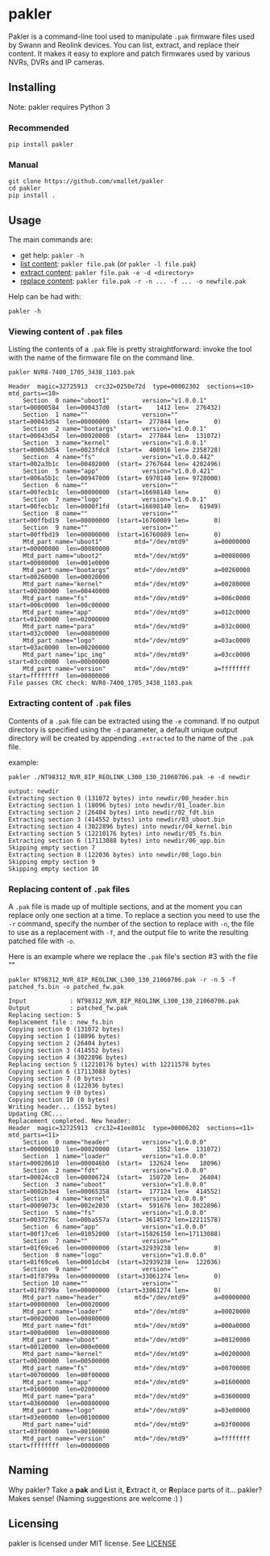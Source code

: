 # pakler

Pakler is a command-line tool used to manipulate `.pak` firmware files
used by Swann and Reolink devices. You can list, extract, and replace their
content. It makes it easy to explore and patch firmwares used by various
NVRs, DVRs and IP cameras.

## Installing

Note: pakler requires Python 3

### Recommended

```shell
pip install pakler
```

### Manual

```shell
git clone https://github.com/vmallet/pakler
cd pakler
pip install .
```

## Usage

The main commands are:
 * get help: `pakler -h`
 * [list content](#viewing-content-of-pak-files): `pakler file.pak` (or `pakler -l file.pak`)
 * [extract content](#extracting-content-of-pak-files): `pakler file.pak -e -d <directory>`
 * [replace content](#replacing-content-of-pak-files): `pakler file.pak -r -n ... -f ... -o newfile.pak`

Help can be had with:
```shell
pakler -h
```

### Viewing content of `.pak` files

Listing the contents of a `.pak` file is pretty straightforward: invoke the
tool with the name of the firmware file on the command line.

```shell
pakler NVR8-7400_1705_3438_1103.pak
```

```
Header  magic=32725913  crc32=0250e72d  type=00002302  sections=<10>  mtd_parts=<10>
    Section  0 name="uboot1"         version="v1.0.0.1"       start=00000584  len=000437d0  (start=    1412 len=  276432)
    Section  1 name=""               version=""               start=00043d54  len=00000000  (start=  277844 len=       0)
    Section  2 name="bootargs"       version="v1.0.0.1"       start=00043d54  len=00020000  (start=  277844 len=  131072)
    Section  3 name="kernel"         version="v1.0.0.1"       start=00063d54  len=0023fdc8  (start=  408916 len= 2358728)
    Section  4 name="fs"             version="v1.0.0.442"     start=002a3b1c  len=00402000  (start= 2767644 len= 4202496)
    Section  5 name="app"            version="v1.0.0.421"     start=006a5b1c  len=00947000  (start= 6970140 len= 9728000)
    Section  6 name=""               version=""               start=00fecb1c  len=00000000  (start=16698140 len=       0)
    Section  7 name="logo"           version="v1.0.0.1"       start=00fecb1c  len=0000f1fd  (start=16698140 len=   61949)
    Section  8 name=""               version=""               start=00ffbd19  len=00000000  (start=16760089 len=       0)
    Section  9 name=""               version=""               start=00ffbd19  len=00000000  (start=16760089 len=       0)
    Mtd_part name="uboot1"         mtd="/dev/mtd9"       a=00000000  start=00000000  len=00080000
    Mtd_part name="uboot2"         mtd="/dev/mtd9"       a=00080000  start=00080000  len=001e0000
    Mtd_part name="bootargs"       mtd="/dev/mtd9"       a=00260000  start=00260000  len=00020000
    Mtd_part name="kernel"         mtd="/dev/mtd9"       a=00280000  start=00280000  len=00440000
    Mtd_part name="fs"             mtd="/dev/mtd9"       a=006c0000  start=006c0000  len=00c00000
    Mtd_part name="app"            mtd="/dev/mtd9"       a=012c0000  start=012c0000  len=02000000
    Mtd_part name="para"           mtd="/dev/mtd9"       a=032c0000  start=032c0000  len=00800000
    Mtd_part name="logo"           mtd="/dev/mtd9"       a=03ac0000  start=03ac0000  len=00200000
    Mtd_part name="ipc_img"        mtd="/dev/mtd9"       a=03cc0000  start=03cc0000  len=00b00000
    Mtd_part name="version"        mtd="/dev/mtd9"       a=ffffffff  start=ffffffff  len=00000000
File passes CRC check: NVR8-7400_1705_3438_1103.pak
```

### Extracting content of `.pak` files

Contents of a `.pak` file can be extracted using the `-e` command. If no
output directory is specified using the `-d` parameter, a default unique
output directory will be created by appending `.extracted` to the name of
the `.pak` file.

example:
```shell
pakler ./NT98312_NVR_8IP_REOLINK_L300_130_21060706.pak -e -d newdir
```
```
output: newdir
Extracting section 0 (131072 bytes) into newdir/00_header.bin
Extracting section 1 (18096 bytes) into newdir/01_loader.bin
Extracting section 2 (26404 bytes) into newdir/02_fdt.bin
Extracting section 3 (414552 bytes) into newdir/03_uboot.bin
Extracting section 4 (3022896 bytes) into newdir/04_kernel.bin
Extracting section 5 (12210176 bytes) into newdir/05_fs.bin
Extracting section 6 (17113088 bytes) into newdir/06_app.bin
Skipping empty section 7
Extracting section 8 (122036 bytes) into newdir/08_logo.bin
Skipping empty section 9
Skipping empty section 10
```

### Replacing content of `.pak` files

A `.pak` file is made up of multiple sections, and at the moment you can
replace only one section at a time. To replace a section you need to 
use the `-r` command, specify the number of the section to replace with `-n`,
the file to use as a replacement with `-f`, and the output file to write
the resulting patched file with `-o`.

Here is an example where we replace the `.pak` file's section #3 with the
file ""

```shell
pakler NT98312_NVR_8IP_REOLINK_L300_130_21060706.pak -r -n 5 -f patched_fs.bin -o patched_fw.pak
````

```
Input            : NT98312_NVR_8IP_REOLINK_L300_130_21060706.pak
Output           : patched_fw.pak
Replacing section: 5
Replacement file : new_fs.bin
Copying section 0 (131072 bytes)
Copying section 1 (18096 bytes)
Copying section 2 (26404 bytes)
Copying section 3 (414552 bytes)
Copying section 4 (3022896 bytes)
Replacing section 5 (12210176 bytes) with 12211578 bytes
Copying section 6 (17113088 bytes)
Copying section 7 (0 bytes)
Copying section 8 (122036 bytes)
Copying section 9 (0 bytes)
Copying section 10 (0 bytes)
Writing header... (1552 bytes)
Updating CRC...
Replacement completed. New header:
Header  magic=32725913  crc32=41ee801c  type=00006202  sections=<11>  mtd_parts=<11>
    Section  0 name="header"         version="v1.0.0.0"       start=00000610  len=00020000  (start=    1552 len=  131072)
    Section  1 name="loader"         version="v1.0.0.0"       start=00020610  len=000046b0  (start=  132624 len=   18096)
    Section  2 name="fdt"            version="v1.0.0.0"       start=00024cc0  len=00006724  (start=  150720 len=   26404)
    Section  3 name="uboot"          version="v1.0.0.0"       start=0002b3e4  len=00065358  (start=  177124 len=  414552)
    Section  4 name="kernel"         version="v1.0.0.0"       start=0009073c  len=002e2030  (start=  591676 len= 3022896)
    Section  5 name="fs"             version="v1.0.0.0"       start=0037276c  len=00ba557a  (start= 3614572 len=12211578)
    Section  6 name="app"            version="v1.0.0.0"       start=00f17ce6  len=01052000  (start=15826150 len=17113088)
    Section  7 name=""               version=""               start=01f69ce6  len=00000000  (start=32939238 len=       0)
    Section  8 name="logo"           version="v1.0.0.0"       start=01f69ce6  len=0001dcb4  (start=32939238 len=  122036)
    Section  9 name=""               version=""               start=01f8799a  len=00000000  (start=33061274 len=       0)
    Section 10 name=""               version=""               start=01f8799a  len=00000000  (start=33061274 len=       0)
    Mtd_part name="header"         mtd="/dev/mtd9"       a=00000000  start=00000000  len=00020000
    Mtd_part name="loader"         mtd="/dev/mtd9"       a=00020000  start=00020000  len=00080000
    Mtd_part name="fdt"            mtd="/dev/mtd9"       a=000a0000  start=000a0000  len=00080000
    Mtd_part name="uboot"          mtd="/dev/mtd9"       a=00120000  start=00120000  len=000e0000
    Mtd_part name="kernel"         mtd="/dev/mtd9"       a=00200000  start=00200000  len=00500000
    Mtd_part name="fs"             mtd="/dev/mtd9"       a=00700000  start=00700000  len=00f00000
    Mtd_part name="app"            mtd="/dev/mtd9"       a=01600000  start=01600000  len=02000000
    Mtd_part name="para"           mtd="/dev/mtd9"       a=03600000  start=03600000  len=00800000
    Mtd_part name="logo"           mtd="/dev/mtd9"       a=03e00000  start=03e00000  len=00100000
    Mtd_part name="uid"            mtd="/dev/mtd9"       a=03f00000  start=03f00000  len=00100000
    Mtd_part name="version"        mtd="/dev/mtd9"       a=ffffffff  start=ffffffff  len=00000000
```


## Naming

Why pakler? Take a **pak** and **L**ist it, **E**xtract it, or **R**eplace 
parts of it... pakler? Makes sense! (Naming suggestions are welcome :) )

## Licensing

pakler is licensed under MIT license. See [LICENSE](LICENSE)

